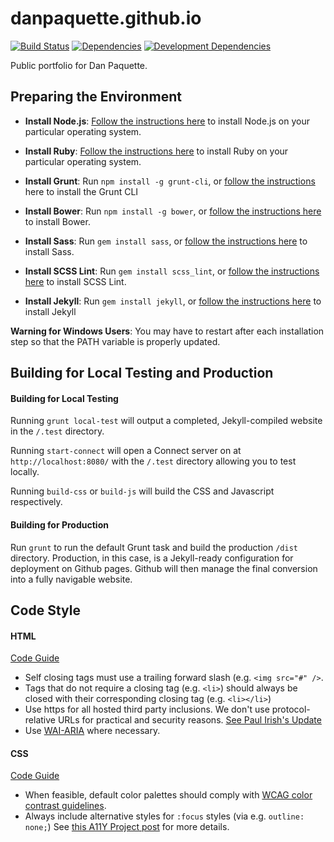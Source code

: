 # danpaquette.github.io

[![Build Status](https://travis-ci.org/danpaquette/danpaquette.github.io.svg?branch=dev)](https://travis-ci.org/danpaquette/danpaquette.github.io)
[![Dependencies](https://david-dm.org/danpaquette/danpaquette.github.io/dev.svg)](https://david-dm.org/danpaquette/danpaquette.github.io/dev/)
[![Development Dependencies](https://david-dm.org/danpaquette/danpaquette.github.io/dev/dev-status.svg)](https://david-dm.org/danpaquette/danpaquette.github.io/dev/#info=devDependencies)

Public portfolio for Dan Paquette.

## Preparing the Environment

- **Install Node.js**: [Follow the instructions here](https://nodejs.org/en/download/) to install Node.js on your particular operating system.

- **Install Ruby**: [Follow the instructions here](https://www.ruby-lang.org/en/documentation/installation/) to install Ruby on your particular operating system.

- **Install Grunt**: Run `npm install -g grunt-cli`, or [follow the instructions](http://gruntjs.com/getting-started) here to install the Grunt CLI

- **Install Bower**: Run `npm install -g bower`, or [follow the instructions here](http://bower.io/#install-bower) to install Bower.

- **Install Sass**: Run `gem install sass`, or [follow the instructions here](http://sass-lang.com/install) to install Sass.

- **Install SCSS Lint**: Run `gem install scss_lint`, or [follow the instructions here](https://github.com/brigade/scss-lint) to install SCSS Lint.

- **Install Jekyll**: Run `gem install jekyll`, or [follow the instructions here](http://jekyllrb.com/docs/quickstart/) to install Jekyll

**Warning for Windows Users**: You may have to restart after each installation step so that the PATH variable is properly updated.

## Building for Local Testing and Production

#### Building for Local Testing

Running `grunt local-test` will output a completed, Jekyll-compiled website in the `/.test` directory.

Running `start-connect` will open a Connect server on at `http://localhost:8080/` with the `/.test` directory allowing you to test locally.

Running `build-css` or `build-js` will build the CSS and Javascript respectively.

#### Building for Production

Run `grunt` to run the default Grunt task and build the production `/dist` directory. Production, in this case, is a Jekyll-ready configuration for deployment on Github pages. Github will then manage the final conversion into a fully navigable website.

## Code Style

#### HTML

[Code Guide](http://codeguide.co/#html)

- Self closing tags must use a trailing forward slash (e.g. `<img src="#" />`.
- Tags that do not require a closing tag (e.g. `<li>`) should always be closed with their corresponding closing tag (e.g. `<li></li>`)
- Use https for all hosted third party inclusions. We don't use protocol-relative URLs for practical and security reasons. [See Paul Irish's Update](http://www.paulirish.com/2010/the-protocol-relative-url/)
- Use [WAI-ARIA](https://developer.mozilla.org/en-US/docs/Web/Accessibility/ARIA) where necessary.

#### CSS

[Code Guide](http://codeguide.co/#css)

- When feasible, default color palettes should comply with [WCAG color contrast guidelines](http://www.w3.org/TR/WCAG20/#visual-audio-contrast).
- Always include alternative styles for `:focus` styles (via e.g. `outline: none;`) See [this A11Y Project post](http://a11yproject.com/posts/never-remove-css-outlines/) for more details.
